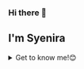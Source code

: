 ### Hi there 👋

## I'm Syenira

<details>
<summary>
  Get to know me!😊
</summary>
  
### 💻 &nbsp; About Me

- 🙋‍♀️ &nbsp; I go by she series.
- 🌱 &nbsp; Machine learning enthusiast.
- 📱 &nbsp; Currently learning mobile development.
- 🖼️ &nbsp; Kind of a visual person.

## 📊 &nbsp; My Stats
<p>
<a href="https://github.com/syenirasheila">
  <img height="180em" src="https://github-readme-stats.vercel.app/api?username=syenirasheila&show_icons=true&theme=algolia&include_all_commits=true&count_private=true" />
</a>
</p>

## 🤝 &nbsp; Connect with Me

<p align="center">
<a href="https://www.linkedin.com/in/syenirasheila"><img src="https://img.shields.io/badge/-Syenira%20Sheila-0077B5?style=flat-square&logo=Linkedin&logoColor=white"/></a>
<a href="mailto:syenirasheilawork@gmail.com"><img src="https://img.shields.io/badge/-syenirasheilawork@gmail.com-D14836?style=flat-square&logo=Gmail&logoColor=white"/></a>

<!--
**syenirasheila/syenirasheila** is a ✨ _special_ ✨ repository because its `README.md` (this file) appears on your GitHub profile.
